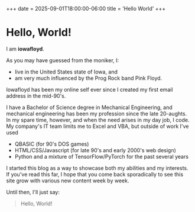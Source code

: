 +++
date = 2025-09-01T18:00:00-06:00
title = 'Hello World'
+++

Hello, World!
=============

I am **iowafloyd**.

As you may have guessed from the moniker, I:
- live in the United States state of Iowa, and
- am very much influenced by the Prog Rock band Pink Floyd.

Iowafloyd has been my online self ever since I created my first email address in the mid-90's.

I have a Bachelor of Science degree in Mechanical Engineering, and mechanical engineering has been my profession since the late 20-aughts. In my spare time, however, and when the need arises in my day job, I code. My company's IT team limits me to Excel and VBA, but outside of work I've used
- QBASIC (for 90's DOS games)
- HTML/CSS/Javascript (for late 90's and early 2000's web design)
- Python and a mixture of TensorFlow/PyTorch for the past several years

I started this blog as a way to showcase both my abilities and my interests. If you've read this far, I hope that you come back sporadically to see this site grow with various new content week by week.

Until then, I'll just say:

> Hello, World!